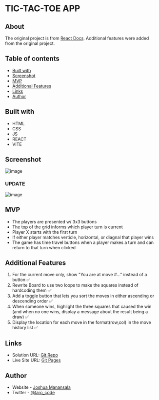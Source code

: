 # TIC-TAC-TOE APP

## About

The original project is from [React Docs](https://react.dev/learn/tutorial-tic-tac-toe). Additional features were added from the original project.

## Table of contents

- [Built with](#built-with)
- [Screenshot](#screenshot)
- [MVP](#mvp)
- [Additional Features](#additional-features)
- [Links](#links)
- [Author](#author)

## Built with

- HTML
- CSS
- JS
- REACT
- VITE

## Screenshot

![image](https://github.com/T4R0TARO/tictactoe-app/assets/76195521/58187dc0-2f62-4353-a2b6-a8e403be73d1)

### UPDATE

![image](https://github.com/T4R0TARO/tenzies-game/assets/76195521/40ebfc50-339e-4672-bcbe-1e9a0b47d6f4)

## MVP

- The players are presented w/ 3x3 buttons
- The top of the grid informs which player turn is current
- Player X starts with the first turn
- If either player matches verticle, horizontal, or diagnal that player wins
- The game has time travel buttons when a player makes a turn and can return to that turn when clicked

## Additional Features

1. For the current move only, show "You are at move #..." instead of a button ✅
2. Rewrite Board to use two loops to make the squares instead of hardcoding them ✅
3. Add a toggle button that lets you sort the moves in either ascending or descending order ✅
4. When someone wins, highlight the three squares that caused the win (and when no one wins, display a message about the result being a draw) ✅
5. Display the location for each move in the format(row,col) in the move history list ✅

## Links

- Solution URL: [Git Repo](https://github.com/T4R0TARO/tictactoe-app)
- Live Site URL: [Git Pages](https://t4r0taro.github.io/tictactoe-app/)

## Author

- Website - [Joshua Manansala](https://github.com/T4R0TARO)
- Twitter - [@taro_code](https://twitter.com/taro_code)
